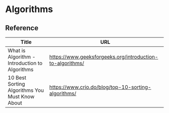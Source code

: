 # Algorithms

## Reference

Title | URL
---|---
What is Algorithm - Introduction to Algorithms | <https://www.geeksforgeeks.org/introduction-to-algorithms/>
10 Best Sorting Algorithms You Must Know About | <https://www.crio.do/blog/top-10-sorting-algorithms/>
